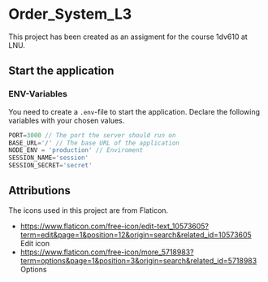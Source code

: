 # Order_System_L3
This project has been created as an assigment for the course 1dv610 at LNU.



## Start the application

### ENV-Variables
You need to create a `.env`-file to start the application. Declare the following variables with your chosen values.
```js
PORT=3000 // The port the server should run on
BASE_URL='/' // The base URL of the application
NODE_ENV = 'production' // Enviroment
SESSION_NAME='session'
SESSION_SECRET='secret'
```

## Attributions
The icons used in this project are from Flaticon.
- https://www.flaticon.com/free-icon/edit-text_10573605?term=edit&page=1&position=12&origin=search&related_id=10573605 Edit icon
- https://www.flaticon.com/free-icon/more_5718983?term=options&page=1&position=3&origin=search&related_id=5718983 Options
